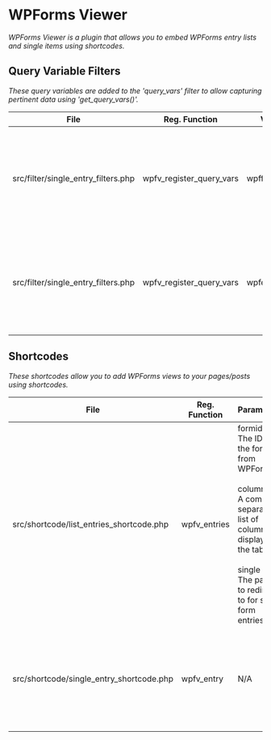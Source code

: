 # WPForms Viewer
*WPForms Viewer is a plugin that allows you to embed WPForms entry lists and single items using shortcodes.*

## Query Variable Filters
*These query variables are added to the 'query_vars' filter to allow capturing pertinent data using 'get_query_vars()'.*
  
| File | Reg. Function | Var | Description | Notes |
| ---- | ------------- | --- | ----------- | ----- |
| src/filter/single_entry_filters.php | wpfv_register_query_vars | wpfformid | Allows for capturing the WPForms form id from the query variables in single entry views. | |
| src/filter/single_entry_filters.php | wpfv_register_query_vars | wpfentryid | Allows for capturing the WPForms entry id from the query variables in single entry views. | |

## Shortcodes
*These shortcodes allow you to add WPForms views to your pages/posts using shortcodes.*

| File | Reg. Function | Parameters | Query Parameters | Usage | Description |
| ---- | ------------- | ---------- | ---------------- | ----- | ----------- |
| src/shortcode/list_entries_shortcode.php | wpfv_entries | formid => The ID of the form from WPForms.<br><br>columns => A comma separated list of columns to display in the table.<br><br>single => The page to redirect to for single form entries. | N/A | [wpfv_entries_list formid="<FORM_ID>" columns="<COLUMNS>" single=""] | Allows for displaying WPForms entries in a list on a page via a shortcode. |
| src/shortcode/single_entry_shortcode.php | wpfv_entry | N/A | wpfformid => The ID of the form from WPForms.<br><br>wpfentryid => The ID of the entry to display. | [wpfv_single_entry] | Allows for displaying a single WPForms entry on a page via a shortcode. |